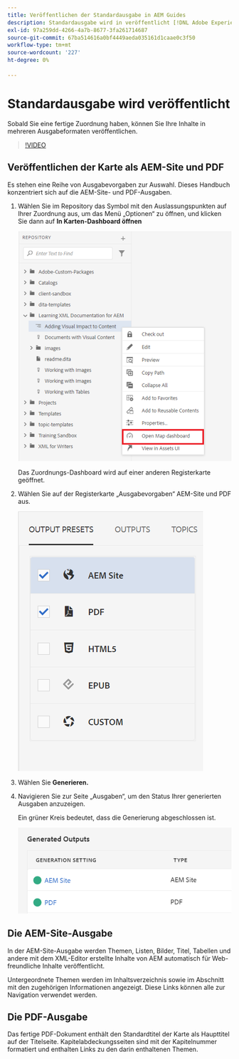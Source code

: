 ```yaml
---
title: Veröffentlichen der Standardausgabe in AEM Guides
description: Standardausgabe wird in veröffentlicht [!DNL Adobe Experience Manager Guides]
exl-id: 97a259dd-4266-4a7b-8677-3fa261714687
source-git-commit: 67ba514616a0bf4449aeda035161d1caae0c3f50
workflow-type: tm+mt
source-wordcount: '227'
ht-degree: 0%

---
```


# Standardausgabe wird veröffentlicht

Sobald Sie eine fertige Zuordnung haben, können Sie Ihre Inhalte in mehreren Ausgabeformaten veröffentlichen.

>[!VIDEO](https://video.tv.adobe.com/v/336662?quality=12&learn=on)

## Veröffentlichen der Karte als AEM-Site und PDF

Es stehen eine Reihe von Ausgabevorgaben zur Auswahl. Dieses Handbuch konzentriert sich auf die AEM-Site- und PDF-Ausgaben.

1. Wählen Sie im Repository das Symbol mit den Auslassungspunkten auf Ihrer Zuordnung aus, um das Menü „Optionen“ zu öffnen, und klicken Sie dann auf **In Karten-Dashboard öffnen**

   ![Im Karten-Dashboard öffnen](images/lesson-9/map-dashboard-with-markings.png)

   Das Zuordnungs-Dashboard wird auf einer anderen Registerkarte geöffnet.

1. Wählen Sie auf der Registerkarte „Ausgabevorgaben“ AEM-Site und PDF aus.

   ![Ausgabevorgaben](images/lesson-9/pdf-aem.png)

1. Wählen Sie **Generieren.**

1. Navigieren Sie zur Seite „Ausgaben“, um den Status Ihrer generierten Ausgaben anzuzeigen.

   Ein grüner Kreis bedeutet, dass die Generierung abgeschlossen ist.

   ![Output-Erstellung abgeschlossen](images/lesson-9/green-circle.png)

## Die AEM-Site-Ausgabe

In der AEM-Site-Ausgabe werden Themen, Listen, Bilder, Titel, Tabellen und andere mit dem XML-Editor erstellte Inhalte von AEM automatisch für Web-freundliche Inhalte veröffentlicht.

Untergeordnete Themen werden im Inhaltsverzeichnis sowie im Abschnitt mit den zugehörigen Informationen angezeigt. Diese Links können alle zur Navigation verwendet werden.

## Die PDF-Ausgabe

Das fertige PDF-Dokument enthält den Standardtitel der Karte als Haupttitel auf der Titelseite. Kapitelabdeckungsseiten sind mit der Kapitelnummer formatiert und enthalten Links zu den darin enthaltenen Themen.
